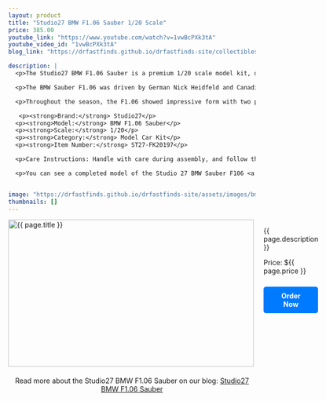 ```yaml
---
layout: product
title: "Studio27 BMW F1.06 Sauber 1/20 Scale"
price: 385.00
youtube_link: "https://www.youtube.com/watch?v=1vwBcPXk3tA"
youtube_video_id: "1vwBcPXk3tA"
blog_link: "https://drfastfinds.github.io/drfastfinds-site/collectibles/model%20kits/studio27/bmw/f1/2024/09/25/studio27-bmw-f1-06-sauber.html"

description: |
  <p>The Studio27 BMW F1.06 Sauber is a premium 1/20 scale model kit, offering a highly detailed and accurate representation of the BMW Sauber F1 car. This kit is perfect for advanced model builders looking to replicate the famous F1.06 from BMW's 2006 Formula 1 season.</p>

  <p>The BMW Sauber F1.06 was driven by German Nick Heidfeld and Canadian Jacques Villeneuve, with Pole Robert Kubica replacing Villeneuve before the season's end. This was BMW's first full season as a team, previously having only supplied engines. The car, designed by Willy Rampf, Jacky Eeckelaert, and Seamus Mullarkey, was powered by a competitive engine, surprising many with its podium finishes.</p>

  <p>Throughout the season, the F1.06 showed impressive form with two podium finishes—one for Heidfeld at the Hungaroring and another for Kubica at Monza. The car's innovative features included a flexible rear wing and some other design elements that drew attention throughout the season. The team's livery featured traditional BMW blue and white with red accents, making it a standout on the track.</p>

   <p><strong>Brand:</strong> Studio27</p>
  <p><strong>Model:</strong> BMW F1.06 Sauber</p>
  <p><strong>Scale:</strong> 1/20</p>
  <p><strong>Category:</strong> Model Car Kit</p>
  <p><strong>Item Number:</strong> ST27-FK20197</p>

  <p>Care Instructions: Handle with care during assembly, and follow the detailed instructions included for best results.</p>

  <p>You can see a completed model of the Studio 27 BMW Sauber F106 <a href="https://www.modelcarsmag.com/forums/topic/92144-studio-27-bmw-sauber-f106/" target="_blank">here</a>.</p>


image: "https://drfastfinds.github.io/drfastfinds-site/assets/images/bms.jpg"
thumbnails: []
---
```


<div class="product-detail">
    <div class="product-image-box">
        <img class="main-image" src="{{ page.image }}" alt="{{ page.title }}">
    </div>
    <div class="product-text">
        <p>{{ page.description }}</p>
        <p>Price: ${{ page.price }}</p>
        <a href="{{ site.baseurl }}/order" class="buy-now">Order Now</a>
    </div>
</div>

<div style="text-align: center;">
    <p>Read more about the Studio27 BMW F1.06 Sauber on our blog: 
        <a href="https://drfastfinds.github.io/drfastfinds-site/collectibles/model%20kits/studio27/bmw/f1/2024/09/25/studio27-bmw-f1-06-sauber.html">Studio27 BMW F1.06 Sauber</a>
    </p>
</div>

<style>
.product-detail {
    display: flex;
    align-items: flex-start;
    gap: 20px;
    margin-bottom: 20px;
}

.product-image-box {
    flex-shrink: 0;
    width: 500px; 
    height: 300px; 
    overflow: hidden; 
}

.main-image {
    width: 100%; 
    height: 100%; 
    object-fit: contain; 
    display: block;
}

.product-text {
    max-width: 400px;
    flex-grow: 1;
}

.youtube-link {
    text-align: center;
    margin-top: 20px;
    font-size: 16px;
}

.buy-now {
    display: inline-block;
    padding: 10px 20px;
    margin-top: 10px;
    background-color: #007bff;
    color: #fff;
    text-decoration: none;
    border-radius: 5px;
    font-weight: bold;
    text-align: center;
}

.buy-now:hover {
    background-color: #0056b3;
}
</style>
